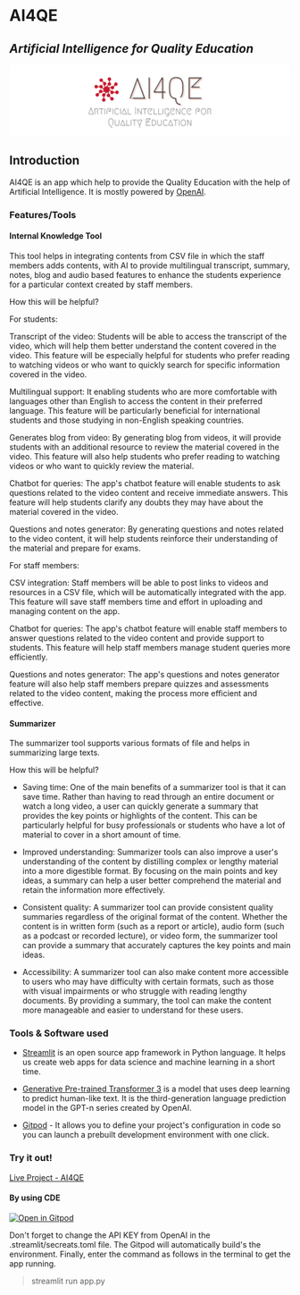 # AI4QE
## *Artificial Intelligence for Quality Education*

![AI4QE Banner](https://github.com/dotaadarsh/AI4QE/blob/main/asserts/ai4qe.png)


## Introduction

AI4QE is an app which help to provide the Quality Education with the help of Artificial Intelligence.  It is mostly powered by [OpenAI](https://openai.com/). 

### Features/Tools

#### Internal Knowledge Tool

This tool helps in integrating contents from CSV file in which the staff members adds contents, with AI to provide multilingual transcript, summary, notes, blog and audio based features to enhance the students experience for a particular context created by staff members. 

How this will be helpful?

For students:

Transcript of the video: Students will be able to access the transcript of the video, which will help them better understand the content covered in the video. This feature will be especially helpful for students who prefer reading to watching videos or who want to quickly search for specific information covered in the video.

Multilingual support: It enabling students who are more comfortable with languages other than English to access the content in their preferred language. This feature will be particularly beneficial for international students and those studying in non-English speaking countries.

Generates blog from video: By generating blog from videos, it will provide students with an additional resource to review the material covered in the video. This feature will also help students who prefer reading to watching videos or who want to quickly review the material.

Chatbot for queries: The app's chatbot feature will enable students to ask questions related to the video content and receive immediate answers. This feature will help students clarify any doubts they may have about the material covered in the video.

Questions and notes generator: By generating questions and notes related to the video content, it will help students reinforce their understanding of the material and prepare for exams.

For staff members:

CSV integration: Staff members will be able to post links to videos and resources in a CSV file, which will be automatically integrated with the app. This feature will save staff members time and effort in uploading and managing content on the app.

Chatbot for queries: The app's chatbot feature will enable staff members to answer questions related to the video content and provide support to students. This feature will help staff members manage student queries more efficiently.

Questions and notes generator: The app's questions and notes generator feature will also help staff members prepare quizzes and assessments related to the video content, making the process more efficient and effective.


#### Summarizer
 
The summarizer tool supports various formats of file and helps in summarizing large texts. 

How this will be helpful?

- Saving time: One of the main benefits of a summarizer tool is that it can save time. Rather than having to read through an entire document or watch a long video, a user can quickly generate a summary that provides the key points or highlights of the content. This can be particularly helpful for busy professionals or students who have a lot of material to cover in a short amount of time.

- Improved understanding: Summarizer tools can also improve a user's understanding of the content by distilling complex or lengthy material into a more digestible format. By focusing on the main points and key ideas, a summary can help a user better comprehend the material and retain the information more effectively.

- Consistent quality: A summarizer tool can provide consistent quality summaries regardless of the original format of the content. Whether the content is in written form (such as a report or article), audio form (such as a podcast or recorded lecture), or video form, the summarizer tool can provide a summary that accurately captures the key points and main ideas.

- Accessibility: A summarizer tool can also make content more accessible to users who may have difficulty with certain formats, such as those with visual impairments or who struggle with reading lengthy documents. By providing a summary, the tool can make the content more manageable and easier to understand for these users.




### Tools & Software used

 - [Streamlit](https://streamlit.io/) is an open source app framework in Python language. It helps us create web apps for data science and machine learning in a short time.

 - [Generative Pre-trained Transformer 3](https://beta.openai.com/docs/engines/gpt-3) is a model that uses deep learning to predict human-like text. It is the third-generation language prediction model in the GPT-n series created by OpenAI.

 - [Gitpod](https://www.gitpod.io/) - It allows you to define your project's configuration in code so you can launch a prebuilt development environment with one click.


### Try it out!

[Live Project - AI4QE](https://ai4qedu.streamlit.app/)

#### By using CDE

[![Open in Gitpod](https://gitpod.io/button/open-in-gitpod.svg)](https://gitpod.io/#https://github.com/dotaadarsh/AI4QE)

Don't forget to change the API KEY from OpenAI in the .streamlit/secreats.toml file. The Gitpod will automatically build's the environment. Finally, enter the command as follows in the terminal to get the app running.

>    streamlit run app.py
